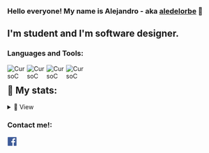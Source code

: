 ### Hello everyone! My name is Alejandro - aka [aledelorbe][Facebook] 👋

## I'm student and I'm software designer.

### Languages and Tools:
<img align="left" alt="CursoC" width="45px" src="https://raw.githubusercontent.com/jmnote/z-icons/master/svg/java.svg" />
<img align="left" alt="CursoC" width="45px" src="https://raw.githubusercontent.com/jmnote/z-icons/master/svg/python.svg" />
<img align="left" alt="CursoC" width="45px" src="https://raw.githubusercontent.com/jmnote/z-icons/master/svg/c.svg" />
<img align="left" alt="CursoC" width="45px" src="https://raw.githubusercontent.com/jmnote/z-icons/master/svg/cpp.svg" />
<br />

## 🔎 My stats:
<details>
    <summary>🔎 View </summary>
<br />

![GitHub stats](https://github-readme-stats.vercel.app/api?username=aledelorbe&show_icons=true&theme=tokyonight)

![Top Langs](https://github-readme-stats.vercel.app/api/top-langs/?username=aledelorbe&show_icons=true&theme=tokyonight)

</details>

### Contact me!:

[<img align="left" alt="Facebook" width="22px" src="https://raw.githubusercontent.com/devicons/devicon/2809b567852a4648062a2d3e7c1c531367458c0b/icons/facebook/facebook-original.svg" />][Facebook]




[Facebook]: https://www.facebook.com/martinalejandro.granadosbello